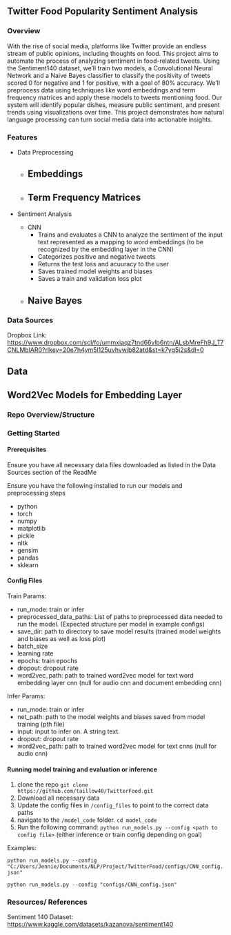 ## Twitter Food Popularity Sentiment Analysis

### Overview
With the rise of social media, platforms like Twitter provide an endless stream of public opinions, including thoughts on food. This project aims to automate the process of analyzing sentiment in food-related tweets. Using the Sentiment140 dataset, we’ll train two models, a Convolutional Neural Network and a Naive Bayes classifier to classify the positivity of tweets scored 0 for negative and 1 for positive, with a goal of 80% accuracy. We’ll preprocess data using techniques like word embeddings and term frequency matrices and apply these models to tweets mentioning food. Our system will identify popular dishes, measure public sentiment, and present trends using visualizations over time. This project demonstrates how natural language processing can turn social media data into actionable insights.

### Features

- Data Preprocessing
    - Embeddings
        - 
    - Term Frequency Matrices
        - 

- Sentiment Analysis
    - CNN
        - Trains and evaluates a CNN to analyze the sentiment of the input text represented as a mapping to word embeddings (to be recognized by the embedding layer in the CNN)
        - Categorizes positive and negative tweets
        - Returns the test loss and acuuracy to the user
        - Saves trained model weights and biases
        - Saves a train and validation loss plot
    - Naive Bayes
        - 

### Data Sources

Dropbox Link: https://www.dropbox.com/scl/fo/ummxiaqz7tnd66vlb6ntn/ALsbMreFh9J_T7CNLMblAR0?rlkey=20e7h4ym5l125uvhvwib82atd&st=k7yg5j2s&dl=0

Data
- 

Word2Vec Models for Embedding Layer
-

### Repo Overview/Structure

### Getting Started

#### Prerequisites

Ensure you have all necessary data files downloaded as listed in the Data Sources section of the ReadMe

Ensure you have the following installed to run our models and preprocessing steps
- python
- torch
- numpy
- matplotlib
- pickle
- nltk
- gensim
- pandas
- sklearn

#### Config Files

Train Params:
- run_mode: train or infer
- preprocessed_data_paths: List of paths to preprocessed data needed to run the model. (Expected structure per model in example configs)
- save_dir: path to directory to save model results (trained model weights and biases as well as loss plot)
- batch_size
- learning rate
- epochs: train epochs
- dropout: dropout rate
- word2vec_path: path to trained word2vec model for text word embedding layer cnn (null for audio cnn and document embedding cnn)

Infer Params:
- run_mode: train or infer
- net_path: path to the model weights and biases saved from model training (pth file)
- input: input to infer on. A string text. 
- dropout: dropout rate
- word2vec_path: path to trained word2vec model for text cnns (null for audio cnn)

#### Running model training and evaluation or inference

1. clone the repo `git clone https://github.com/taillow40/TwitterFood.git`
2. Download all necessary data
3. Update the config files in `/config_files` to point to the correct data paths
4. navigate to the `/model_code` folder. `cd model_code`
5. Run the following command: `python run_models.py --config <path to config file>` (either inference or train config depending on goal)

Examples:

`python run_models.py --config "C:/Users/Jennie/Documents/NLP/Project/TwitterFood/configs/CNN_config.json"`

`python run_models.py --config "configs/CNN_config.json"`

### Resources/ References

Sentiment 140 Dataset: https://www.kaggle.com/datasets/kazanova/sentiment140
